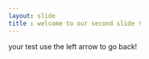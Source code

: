 ```yaml
---
layout: slide 
title : welcome to our second slide !
---
```

your test 
use the left arrow to go back!
